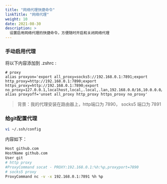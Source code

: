 ```yaml
---
title: "网络代理快捷命令"
linkTitle: "网络代理"
weight: 10
date: 2021-08-30
description: >
  设置启用网络代理的快捷命令，方便随时开启和关闭网络代理
---
```


### 手动启用代理

将以下内容添加到 .zshrc :


```properties
# proxy
alias proxyon='export all_proxy=socks5://192.168.0.1:7891;export http_proxy=http://192.168.0.1:7890;export https_proxy=http://192.168.0.1:7890;export no_proxy=127.0.0.1,localhost,local,.local,.lan,192.168.0.0/16,10.0.0.0/16'
alias proxyoff='unset all_proxy http_proxy https_proxy no_proxy'
```

> 背景：我的代理安装在路由器上，http端口为 7890， socks5 端口为 7891

### 给git配置代理

```bash
vi ~/.ssh/config
```

内容如下：

```bash
Host github.com
HostName github.com
User git
# http proxy
#ProxyCommand socat - PROXY:192.168.0.1:%h:%p,proxyport=7890
# socks5 proxy
ProxyCommand nc -v -x 192.168.0.1:7891 %h %p
```

